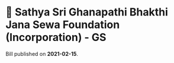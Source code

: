 # 📄  Sathya Sri Ghanapathi Bhakthi Jana Sewa Foundation (Incorporation) - GS

Bill published on **2021-02-15**.
